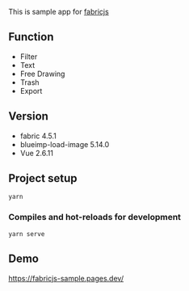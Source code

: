
This is sample app for [fabricjs](https://github.com/fabricjs/fabric.js)

## Function

* Filter
* Text
* Free Drawing
* Trash
* Export

## Version

* fabric 4.5.1
* blueimp-load-image 5.14.0
* Vue 2.6.11

## Project setup
```
yarn
```

### Compiles and hot-reloads for development
```
yarn serve
```

## Demo

https://fabricjs-sample.pages.dev/
